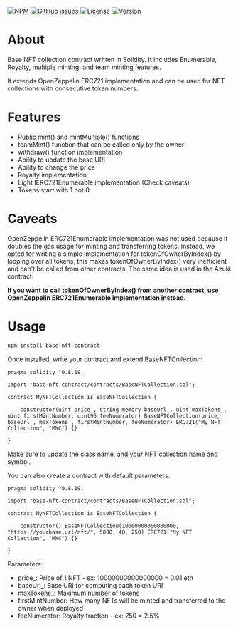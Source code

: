 [![NPM][downloads-shield]][downloads-url]
[![GitHub issues][issues-shield]][issues-url]
[![License][license-shield]][license-url]
[![Version][version-shield]][version-url]

# About

Base NFT collection contract written in Solidity. It includes Enumerable, Royalty, multiple minting, and team minting features.

It extends OpenZeppelin ERC721 implementation and can be used for NFT collections with consecutive token numbers.

# Features

- Public mint() and mintMultiple() functions
- teamMint() function that can be called only by the owner
- withdraw() function implementation
- Ability to update the base URI
- Ability to change the price
- Royalty implementation
- Light IERC721Enumerable implementation (Check caveats)
- Tokens start with 1 not 0

# Caveats

OpenZeppelin ERC721Enumerable implementation was not used because it doubles the gas usage for minting and transferring tokens. Instead, we opted for writing a simple implementation for tokenOfOwnerByIndex() by looping over all tokens, this makes tokenOfOwnerByIndex() very inefficient and can't be called from other contracts. The same idea is used in the Azuki contract.

**If you want to call tokenOfOwnerByIndex() from another contract, use OpenZeppelin ERC721Enumerable implementation instead.**

# Usage

```sh
npm install base-nft-contract
```

Once installed, write your contract and extend BaseNFTCollection:

```solidity
pragma solidity ^0.8.19;

import "base-nft-contract/contracts/BaseNFTCollection.sol";

contract MyNFTCollection is BaseNFTCollection {

    constructor(uint price_, string memory baseUrl_, uint maxTokens_, uint firstMintNumber, uint96 feeNumerator) BaseNFTCollection(price_, baseUrl_, maxTokens_, firstMintNumber, feeNumerator) ERC721("My NFT Collection", "MNC") {}

}
```

Make sure to update the class name, and your NFT collection name and symbol.

You can also create a contract with default parameters:

```solidity
pragma solidity ^0.8.19;

import "base-nft-contract/contracts/BaseNFTCollection.sol";

contract MyNFTCollection is BaseNFTCollection {

    constructor() BaseNFTCollection(10000000000000000, "https://yourbase.url/nft/", 5000, 40, 250) ERC721("My NFT Collection", "MNC") {}

}
```

Parameters:
- price_: Price of 1 NFT - ex: 10000000000000000 = 0.01 eth
- baseUrl_: Base URI for computing each token URI
- maxTokens_: Maximum number of tokens
- firstMintNumber: How many NFTs will be minted and transferred to the owner when deployed
- feeNumerator: Royalty fraction - ex: 250 = 2.5%

[downloads-shield]: https://img.shields.io/npm/dt/base-nft-contract?style=for-the-badge
[downloads-url]: https://www.npmjs.com/package/base-nft-contract

[issues-shield]: https://img.shields.io/github/issues/walks-of-life/base-nft-contract?style=for-the-badge
[issues-url]: https://github.com/walks-of-life/base-nft-contract/issues

[license-shield]: https://img.shields.io/badge/License-MIT-green?style=for-the-badge
[license-url]: https://github.com/walks-of-life/base-nft-contract/blob/main/LICENSE

[version-shield]: https://img.shields.io/npm/v/base-nft-contract?style=for-the-badge
[version-url]: https://www.npmjs.com/package/base-nft-contract